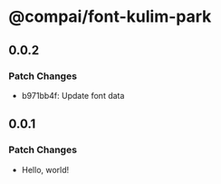 # @compai/font-kulim-park

## 0.0.2

### Patch Changes

- b971bb4f: Update font data

## 0.0.1

### Patch Changes

- Hello, world!
